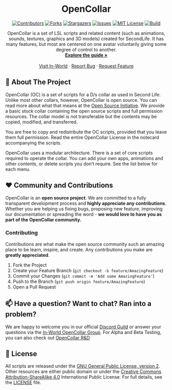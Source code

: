 <p align="center">
  <h1 align="center">OpenCollar</h3>
  <div align="center">

[![Contributors][contributors-shield]][contributors-url]
[![Forks][forks-shield]][forks-url]
[![Stargazers][stars-shield]][stars-url]
[![Issues][issues-shield]][issues-url]
[![MIT License][license-shield]][license-url]
[![Build][build-shield]][build-url]

  </div>

  <p align="center">
    OpenCollar is a set of LSL scripts and related content (such as animations, sounds, textures, graphics and 3D models) created for SecondLife. It has many features, but most are centered on one avatar voluntarily giving some degree of control to another.
    <br />
    <a href="https://opencollar.cc/docs/Quick-User-Guide"><strong>Explore the guide »</strong></a>
    <br />
    <br />
    <a href="http://maps.secondlife.com/secondlife/KBar%20West/39/81/1201">Visit In-World</a>
    ·
    <a href="https://github.com/OpenCollarTeam/OpenCollar/issues">Report Bug</a>
    ·
    <a href="https://github.com/OpenCollarTeam/OpenCollar/issues">Request Feature</a>
  </p>
</p>


## 💍 About The Project

OpenCollar (OC) is a set of scripts for a D/s collar as used in Second Life. Unlike most other collars, however, OpenCollar is open source. You can read more about what that means at the [Open Source Initiative](https://opensource.org/osd-annotated). We provide a basic stock collar containing the open source scripts and full permission resources. The collar model is not transferable but the contents may be copied, modified, and transferred.

You are free to copy and redistribute the OC scripts, provided that you leave them full permission.
Read the entire OpenCollar License in the notecard accompanying the scripts.

OpenCollar uses a modular architecture. There is a set of core scripts required to operate the collar. You can add your own apps, animations and other contents, or delete scripts you don’t require. See the list below for each menu.

## ❤️  Community and Contributions

OpenCollar is an **open source project**. We are committed to a fully transparent development process and **highly appreciate any contributions**. Whether you are helping us fixing bugs, proposing new feature, improving our documentation or spreading the word - **we would love to have you as part of the OpenCollar community.**

### Contributing

Contributions are what make the open source community such an amazing place to be learn, inspire, and create. Any contributions you make are **greatly appreciated**.

1. Fork the Project
2. Create your Feature Branch (`git checkout -b feature/AmazingFeature`)
3. Commit your Changes (`git commit -m 'Add some AmazingFeature'`)
4. Push to the Branch (`git push origin feature/AmazingFeature`)
5. Open a Pull Request

## 📫  Have a question? Want to chat? Ran into a problem?

We are happy to welcome you in our official [Discord Guild](https://discord.gg/WUmBMemYqf) or answer your questions via the [In-World OpenCollar Group](https://world.secondlife.com/group/45d71cc1-17fc-8ee4-8799-7164ee264811). For Alpha and Beta Testing, you can also check out [OpenCollar R&D](https://world.secondlife.com/group/c5e0525c-29a9-3b66-e302-34fe1bc1bd43)

## 📘 License
All scripts are released under the [GNU General Public License, version 2](http://www.gnu.org/licenses/gpl-2.0). Other resources are either public domain or under the [Creative Commons Attribution-ShareAlike 4.0](https://creativecommons.org/licenses/by-sa/4.0/) International Public License.
For full details, see the [LICENSE](https://github.com/OpenCollarTeam/OpenCollar/blob/master/LICENSE) file.

<!-- MARKDOWN LINKS & IMAGES -->
[contributors-shield]: https://img.shields.io/github/contributors/OpenCollarTeam/OpenCollar.svg?style=flat-square
[contributors-url]: https://github.com/OpenCollarTeam/OpenCollar/graphs/contributors
[forks-shield]: https://img.shields.io/github/forks/OpenCollarTeam/OpenCollar.svg?style=flat-square
[forks-url]: https://github.com/OpenCollarTeam/OpenCollar/network/members
[stars-shield]: https://img.shields.io/github/stars/OpenCollarTeam/OpenCollar.svg?style=flat-square
[stars-url]: https://github.com/OpenCollarTeam/OpenCollar/stargazers
[issues-shield]: https://img.shields.io/github/issues/OpenCollarTeam/OpenCollar.svg?style=flat-square
[issues-url]: https://github.com/OpenCollarTeam/OpenCollar/issues
[license-shield]: https://img.shields.io/badge/license-GPL%20(%3E%3D2)-blue?style=flat-square
[license-url]: https://github.com/OpenCollarTeam/OpenCollar/blob/master/LICENSE.txt
[build-shield]: https://img.shields.io/github/workflow/status/OpenCollarTeam/OpenCollar/LSLint?style=flat-square
[build-url]: https://github.com/OpenCollarTeam/OpenCollar/actions/workflows/lslint.yml